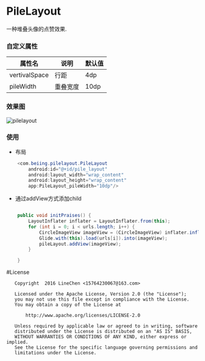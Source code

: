 # PileLayout

一种堆叠头像的点赞效果.


### 自定义属性

| 属性名 | 说明 | 默认值 |
|--------|--------|--------|
|     vertivalSpace   |    行距    | 	4dp 	|
|     pileWidth   |    重叠宽度    | 	10dp 	|


### 效果图

![pilelayout](https://github.com/LineChen/PileLayout/blob/master/screenshot/pilelayout.png)

### 使用

- 布局

```java
    <com.beiing.pilelayout.PileLayout
        android:id="@+id/pile_layout"
        android:layout_width="wrap_content"
        android:layout_height="wrap_content"
        app:PileLayout_pileWidth="10dp"/>

```

- 通过addView方式添加child

```java

    public void initPraises() {
        LayoutInflater inflater = LayoutInflater.from(this);
        for (int i = 0; i < urls.length; i++) {
            CircleImageView imageView = (CircleImageView) inflater.inflate(R.layout.item_praise, pileLayout, false);
            Glide.with(this).load(urls[i]).into(imageView);
            pileLayout.addView(imageView);
        }

    }

```


#License

```
   Copyright  2016 LineChen <15764230067@163.com>

   Licensed under the Apache License, Version 2.0 (the "License");
   you may not use this file except in compliance with the License.
   You may obtain a copy of the License at

       http://www.apache.org/licenses/LICENSE-2.0

   Unless required by applicable law or agreed to in writing, software
   distributed under the License is distributed on an "AS IS" BASIS,
   WITHOUT WARRANTIES OR CONDITIONS OF ANY KIND, either express or implied.
   See the License for the specific language governing permissions and
   limitations under the License.
```
